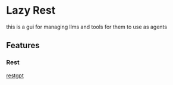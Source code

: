 # Lazy Rest
this is a gui for managing llms and tools for them to use as agents

## Features
### Rest
[restgpt](https://restgpt.github.io/)
